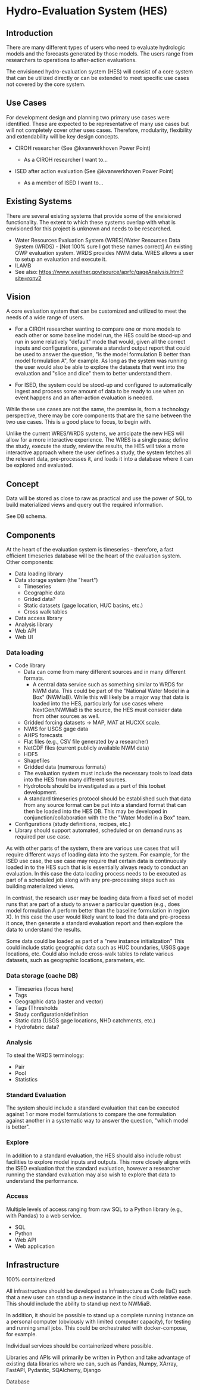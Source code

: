 # Hydro-Evaluation System (HES)

## Introduction
There are many different types of users who need to evaluate hydrologic models and the forecasts generated by those models. The users range from researchers to operations to after-action evaluations. 

The envisioned hydro-evaluation system (HES) will consist of a core system that can be utilized directly or can be extended to meet specific use cases not covered by the core system.

## Use Cases
For development design and planning two primary use cases were identified.  These are expected to be representative of many use cases but will not completely cover other uses cases.  Therefore, modularity, flexibility and extendability will be key design concepts.

* CIROH researcher (See @kvanwerkhoven Power Point)
    * As a CIROH researcher I want to...

* ISED after action evaluation (See @kvanwerkhoven Power Point)
    * As a member of ISED I want to...

## Existing Systems
There are several existing systems that provide some of the envisioned functionality.  The extent to which these systems overlap with what is envisioned for this project is unknown and needs to be researched.

* Water Resources Evaluation System (WRES)/Water Resources Data System (WRDS) - [Not 100% sure I got these names correct] An existing OWP evaluation system.  WRDS provides NWM data.  WRES allows a user to setup an evaluation and execute it.
* ILAMB
* See also: https://www.weather.gov/source/aprfc/gageAnalysis.html?site=ronv2

## Vision
A core evaluation system that can be customized and utilized to meet the needs of a wide range of users.

* For a CIROH researcher wanting to compare one or more models to each other or some baseline model run, the HES could be stood-up and run in some relatively "default" mode that would, given all the correct inputs and configurations, generate a standard output report that could be used to answer the question, "is the model formulation B better than model formulation A", for example.  As long as the system was running the user would also be able to explore the datasets that went into the evaluation and "slice and dice" them to better understand them.

* For ISED, the system could be stood-up and configured to automatically ingest and process some amount of data to be ready to use when an event happens and an after-action evaluation is needed.

While these use cases are not the same, the premise is, from a technology perspective, there may be core components that are the same between the two use cases.  This is a good place to focus, to begin with.

Unlike the current WRES/WRDS systems, we anticipate the new HES will allow for a more interactive experience.  The WRES is a single pass; define the study, execute the study, review the results, the HES will take a more interactive approach where the user defines a study, the system fetches all the relevant data, pre-processes it, and loads it into a database where it can be explored and evaluated.

## Concept
Data will be stored as close to raw as practical and use the power of SQL to build materialized views and query out the required information.

See DB schema.
## Components
At the heart of the evaluation system is timeseries - therefore, a fast efficient timeseries database will be the heart of the evaluation system.  
Other components:

* Data loading library
* Data storage system (the "heart")
    * Timeseries
    * Geographic data
    * Grided data?
    * Static datasets (gage location, HUC basins, etc.)
    * Cross walk tables
* Data access library
* Analysis library
* Web API
* Web UI

### Data loading
* Code library
    * Data can come from many different sources and in many different formats.
        * A central data service such as something similar to WRDS for NWM data.  This could be part of the "National Water Model in a Box" (NWMiaB).  While this will likely be a major way that data is loaded into the HES, particularly for use cases where NextGen/NWMiaB is the source, the HES must consider data from other sources as well.
    * Gridded forcing datasets -> MAP, MAT at HUCXX scale.
    * NWIS for USGS gage data
    * AHPS forecasts
    * Flat files (e.g., CSV file generated by a researcher)
    * NetCDF files (current publicly available NWM data)
    * HDF5
    * Shapefiles
    * Gridded data (numerous formats)
    * The evaluation system must include the necessary tools to load data into the HES from many different sources.
    * Hydrotools should be investigated as a part of this toolset development.
    * A standard timeseries protocol should be established such that data from any source format can be put into a standard format that can then be loaded into the HES DB.  This may be developed in conjunction/collaboration with the the "Water Model in a Box" team.
* Configurations (study definitions, recipes, etc.)
* Library should support automated, scheduled or on demand runs as required per use case.

As with other parts of the system, there are various use cases that will require different ways of loading data into the system.  For example, for the ISED use case, the use case may require that certain data is continuously loaded in to the HES such that is is essentially always ready to conduct an evaluation.  In this case the data loading process needs to be executed as part of a scheduled job along with any pre-processing steps such as building materialized views.

In contrast, the research user may be loading data from a fixed set of model runs that are part of a study to answer a particular question (e.g., does model formulation A perform better than the baseline formulation in region X).  In this case the user would likely want to load the data and pre-process it once, then generate a standard evaluation report and then explore the data to understand the results.

Some data could be loaded as part of a "new instance initialization"  This could include static geographic data such as HUC boundaries, USGS gage locations, etc.  Could also include cross-walk tables to relate various datasets, such as geographic locations, parameters, etc.

### Data storage (cache DB)
* Timeseries (focus here)
* Tags
* Geographic data (raster and vector)
* Tags (Thresholds
* Study configuration/definition
* Static data (USGS gage locations, NHD catchments, etc.)
* Hydrofabric data?

### Analysis
To steal the WRDS terminology:
* Pair
* Pool
* Statistics

### Standard Evaluation
The system should include a standard evaluation that can be executed against 1 or more model formulations to compare the one formulation against another in a systematic way to answer the question, "which model is better".

### Explore
In addition to a standard evaluation, the HES should also include robust facilities to explore model inputs and outputs.  This more closely aligns with the ISED evaluation that the standard evaluation, however a researcher running the standard evaluation may also wish to explore that data to understand the performance.

### Access
Multiple levels of access ranging from raw SQL to a Python library (e.g., with Pandas) to a web service.
* SQL
* Python
* Web API
* Web application

## Infrastructure
100% containerized

All infrastructure should be developed as Infrastructure as Code (IaC) such that a new user can stand up a new instance in the cloud with relative ease.  This should include the ability to stand up next to NWMiaB.

In addition, it should be possible to stand up a complete running instance on a personal computer (obviously with limited computer capacity), for testing and running small jobs.  This could be orchestrated with docker-compose, for example.

Individual services should be containerized where possible.

Libraries and APIs will primarily be written in Python and take advantage of existing data libraries where we can, such as Pandas, Numpy, XArray, FastAPI, Pydantic, SQAlchemy, Django 

Database
